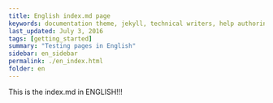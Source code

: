 ```yaml
---
title: English index.md page
keywords: documentation theme, jekyll, technical writers, help authoring tools, hat replacements
last_updated: July 3, 2016
tags: [getting_started]
summary: "Testing pages in English"
sidebar: en_sidebar
permalink: ./en_index.html
folder: en
---
```


This is the index.md in ENGLISH!!!
